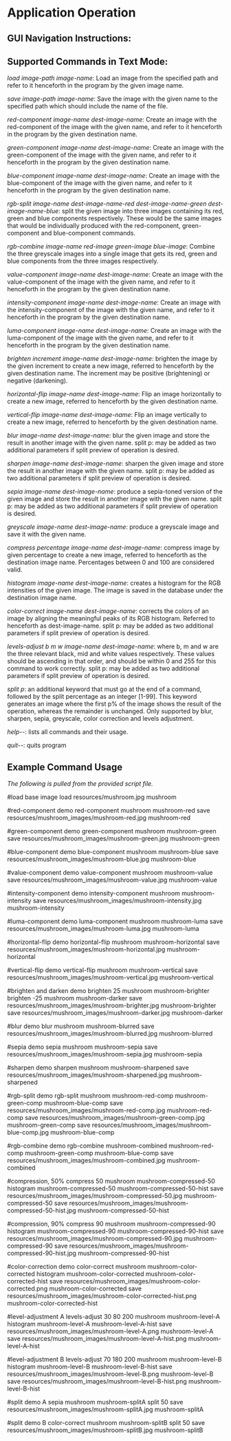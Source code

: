 # Application Operation #

## GUI Navigation Instructions: ##





## Supported Commands in Text Mode: ##

*load image-path image-name*: Load an image from the specified path and refer
to it henceforth in the program by the given image name.

*save image-path image-name*: Save the image with the given name to the
specified path which should include the name of the file.

*red-component image-name dest-image-name*: Create an image with the
red-component of the image with the given name, and refer to it henceforth in
the program by the given destination name.

*green-component image-name dest-image-name*: Create an image with the
green-component of the image with the given name, and refer to it henceforth in
the program by the given destination name.

*blue-component image-name dest-image-name*: Create an image with the
blue-component of the image with the given name, and refer to it henceforth in
the program by the given destination name.

*rgb-split image-name dest-image-name-red dest-image-name-green
dest-image-name-blue*: split the given image into three images containing
its red, green and blue components respectively. These would be the same
images that would be individually produced with the red-component,
green-component and blue-component commands.

*rgb-combine image-name red-image green-image blue-image*: Combine the
three greyscale images into a single image that gets its red, green and
blue components from the three images respectively.

*value-component image-name dest-image-name*: Create an image with the
value-component of the image with the given name, and refer to it henceforth in
the program by the given destination name.

*intensity-component image-name dest-image-name*: Create an image with the
intensity-component of the image with the given name, and refer to it henceforth in
the program by the given destination name.

*luma-component image-name dest-image-name*: Create an image with the
luma-component of the image with the given name, and refer to it henceforth in
the program by the given destination name.

*brighten increment image-name dest-image-name*: brighten the image by the given
increment to create a new image, referred to henceforth by the given destination
name. The increment may be positive (brightening) or negative (darkening).

*horizontal-flip image-name dest-image-name*: Flip an image horizontally
to create a new image, referred to henceforth by the given destination name.

*vertical-flip image-name dest-image-name*: Flip an image vertically
to create a new image, referred to henceforth by the given destination name.

*blur image-name dest-image-name*: blur the given image and
store the result in another image with the given name.
split p: may be added as two additional parameters if split preview of operation is desired.

*sharpen image-name dest-image-name*: sharpen the given image and
store the result in another image with the given name.
split p: may be added as two additional parameters if split preview of operation is desired.

*sepia image-name dest-image-name*: produce a sepia-toned version of
the given image and store the result in another image with the given name.
split p: may be added as two additional parameters if split preview of operation is desired.

*greyscale image-name dest-image-name*: produce a greyscale image and save it with the given name.

*compress percentage image-name dest-image-name*: compress image by given percentage to create a new
image, referred to henceforth as the destination image name. Percentages between 0 and 100 are
considered valid.

*histogram image-name dest-image-name*: creates a histogram for the RGB intensities of the given
image. The image is saved in the database under the destination image name.

*color-correct image-name dest-image-name*: corrects the colors of an image by aligning the
meaningful peaks of its RGB histogram. Referred to henceforth as dest-image-name. split p: may be
added as two additional parameters if split preview of operation is desired.

*levels-adjust b m w image-name dest-image-name*: where b, m and w are the three relevant black,
mid and white values respectively. These values should be ascending in that order, and should be
within 0 and 255 for this command to work correctly. split p: may be added as two additional
parameters if split preview of operation is desired.

*split p*: an additional keyword that must go at the end of a command, followed by the
split percentage as an integer [1-99]. This keyword generates an image where the
first p% of the image shows the result of the operation, whereas the remainder
is unchanged. Only supported by blur, sharpen, sepia, greyscale, color correction and levels
adjustment.

*help--*: lists all commands and their usage.

*quit--*: quits program

## Example Command Usage ## 
*The following is pulled from the provided script file.*

#load base image
load resources/mushroom.jpg mushroom

#red-component demo
red-component mushroom mushroom-red
save resources/mushroom_images/mushroom-red.jpg mushroom-red

#green-component demo
green-component mushroom mushroom-green
save resources/mushroom_images/mushroom-green.jpg mushroom-green

#blue-component demo
blue-component mushroom mushroom-blue
save resources/mushroom_images/mushroom-blue.jpg mushroom-blue

#value-component demo
value-component mushroom mushroom-value
save resources/mushroom_images/mushroom-value.jpg mushroom-value

#intensity-component demo
intensity-component mushroom mushroom-intensity
save resources/mushroom_images/mushroom-intensity.jpg mushroom-intensity

#luma-component demo
luma-component mushroom mushroom-luma
save resources/mushroom_images/mushroom-luma.jpg mushroom-luma

#horizontal-flip demo
horizontal-flip mushroom mushroom-horizontal
save resources/mushroom_images/mushroom-horizontal.jpg mushroom-horizontal

#vertical-flip demo
vertical-flip mushroom mushroom-vertical
save resources/mushroom_images/mushroom-vertical.jpg mushroom-vertical

#brighten and darken demo
brighten 25 mushroom mushroom-brighter
brighten -25 mushroom mushroom-darker
save resources/mushroom_images/mushroom-brighter.jpg mushroom-brighter
save resources/mushroom_images/mushroom-darker.jpg mushroom-darker

#blur demo
blur mushroom mushroom-blurred
save resources/mushroom_images/mushroom-blurred.jpg mushroom-blurred

#sepia demo
sepia mushroom mushroom-sepia
save resources/mushroom_images/mushroom-sepia.jpg mushroom-sepia

#sharpen demo
sharpen mushroom mushroom-sharpened
save resources/mushroom_images/mushroom-sharpened.jpg mushroom-sharpened

#rgb-split demo
rgb-split mushroom mushroom-red-comp mushroom-green-comp mushroom-blue-comp
save resources/mushroom_images/mushroom-red-comp.jpg mushroom-red-comp
save resources/mushroom_images/mushroom-green-comp.jpg mushroom-green-comp
save resources/mushroom_images/mushroom-blue-comp.jpg mushroom-blue-comp

#rgb-combine demo
rgb-combine mushroom-combined mushroom-red-comp mushroom-green-comp mushroom-blue-comp
save resources/mushroom_images/mushroom-combined.jpg mushroom-combined

#compression, 50%
compress 50 mushroom mushroom-compressed-50
histogram mushroom-compressed-50 mushroom-compressed-50-hist
save resources/mushroom_images/mushroom-compressed-50.jpg mushroom-compressed-50
save resources/mushroom_images/mushroom-compressed-50-hist.jpg mushroom-compressed-50-hist


#compression, 90%
compress 90 mushroom mushroom-compressed-90
histogram mushroom-compressed-90 mushroom-compressed-90-hist
save resources/mushroom_images/mushroom-compressed-90.jpg mushroom-compressed-90
save resources/mushroom_images/mushroom-compressed-90-hist.jpg mushroom-compressed-90-hist

#color-correction demo
color-correct mushroom mushroom-color-corrected
histogram mushroom-color-corrected mushroom-color-corrected-hist
save resources/mushroom_images/mushroom-color-corrected.png mushroom-color-corrected
save resources/mushroom_images/mushroom-color-corrected-hist.png mushroom-color-corrected-hist

#level-adjustment A
levels-adjust 30 80 200 mushroom mushroom-level-A
histogram mushroom-level-A mushroom-level-A-hist
save resources/mushroom_images/mushroom-level-A.png mushroom-level-A
save resources/mushroom_images/mushroom-level-A-hist.png mushroom-level-A-hist

#level-adjustment B
levels-adjust 70 180 200 mushroom mushroom-level-B
histogram mushroom-level-B mushroom-level-B-hist
save resources/mushroom_images/mushroom-level-B.png mushroom-level-B
save resources/mushroom_images/mushroom-level-B-hist.png mushroom-level-B-hist

#split demo A
sepia mushroom mushroom-splitA split 50
save resources/mushroom_images/mushroom-splitA.jpg mushroom-splitA

#split demo B
color-correct mushroom mushroom-splitB split 50
save resources/mushroom_images/mushroom-splitB.jpg mushroom-splitB


